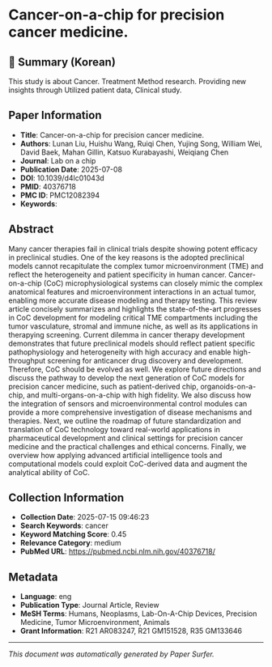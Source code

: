 # Cancer-on-a-chip for precision cancer medicine.

## 📝 Summary (Korean)
This study is about Cancer. Treatment Method research. Providing new insights through Utilized patient data, Clinical study.

## Paper Information
- **Title**: Cancer-on-a-chip for precision cancer medicine.
- **Authors**: Lunan Liu, Huishu Wang, Ruiqi Chen, Yujing Song, William Wei, David Baek, Mahan Gillin, Katsuo Kurabayashi, Weiqiang Chen
- **Journal**: Lab on a chip
- **Publication Date**: 2025-07-08
- **DOI**: 10.1039/d4lc01043d
- **PMID**: 40376718
- **PMC ID**: PMC12082394
- **Keywords**: 

## Abstract
Many cancer therapies fail in clinical trials despite showing potent efficacy in preclinical studies. One of the key reasons is the adopted preclinical models cannot recapitulate the complex tumor microenvironment (TME) and reflect the heterogeneity and patient specificity in human cancer. Cancer-on-a-chip (CoC) microphysiological systems can closely mimic the complex anatomical features and microenvironment interactions in an actual tumor, enabling more accurate disease modeling and therapy testing. This review article concisely summarizes and highlights the state-of-the-art progresses in CoC development for modeling critical TME compartments including the tumor vasculature, stromal and immune niche, as well as its applications in therapying screening. Current dilemma in cancer therapy development demonstrates that future preclinical models should reflect patient specific pathophysiology and heterogeneity with high accuracy and enable high-throughput screening for anticancer drug discovery and development. Therefore, CoC should be evolved as well. We explore future directions and discuss the pathway to develop the next generation of CoC models for precision cancer medicine, such as patient-derived chip, organoids-on-a-chip, and multi-organs-on-a-chip with high fidelity. We also discuss how the integration of sensors and microenvironmental control modules can provide a more comprehensive investigation of disease mechanisms and therapies. Next, we outline the roadmap of future standardization and translation of CoC technology toward real-world applications in pharmaceutical development and clinical settings for precision cancer medicine and the practical challenges and ethical concerns. Finally, we overview how applying advanced artificial intelligence tools and computational models could exploit CoC-derived data and augment the analytical ability of CoC.

## Collection Information
- **Collection Date**: 2025-07-15 09:46:23
- **Search Keywords**: cancer
- **Keyword Matching Score**: 0.45
- **Relevance Category**: medium
- **PubMed URL**: https://pubmed.ncbi.nlm.nih.gov/40376718/

## Metadata
- **Language**: eng
- **Publication Type**: Journal Article, Review
- **MeSH Terms**: Humans, Neoplasms, Lab-On-A-Chip Devices, Precision Medicine, Tumor Microenvironment, Animals
- **Grant Information**: R21 AR083247, R21 GM151528, R35 GM133646

---
*This document was automatically generated by Paper Surfer.*
